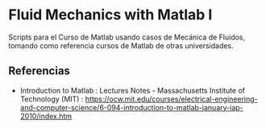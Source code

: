# Fluid Mechanics with Matlab I

Scripts para el Curso de Matlab usando casos de Mecánica de Fluidos, tomando como referencia cursos de Matlab de otras universidades.

## Referencias

- Introduction to Matlab : Lectures Notes - Massachusetts Institute of Technology (MIT) : https://ocw.mit.edu/courses/electrical-engineering-and-computer-science/6-094-introduction-to-matlab-january-iap-2010/index.htm
